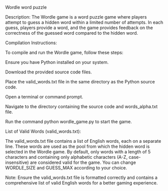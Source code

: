 Wordle word puzzle


Description:
The Wordle game is a word puzzle game where players attempt to guess a hidden word within a limited number of attempts. In each guess, players provide a word, and the game provides feedback on the correctness of the guessed word compared to the hidden word.


Compilation Instructions:

To compile and run the Wordle game, follow these steps:

Ensure you have Python installed on your system.

Download the provided source code files.

Place the valid_words.txt file in the same directory as the Python source code.

Open a terminal or command prompt.

Navigate to the directory containing the source code and words_alpha.txt file.

Run the command python wordle_game.py to start the game.


List of Valid Words (valid_words.txt):

The valid_words.txt file contains a list of English words, each on a separate line. 
These words are used as the pool from which the hidden word is selected in the Wordle game. 
By default, only words with a length of 5 characters and containing only alphabetic characters (A-Z, case-insensitive) are considered valid for the game.
You can change WORDLE_SIZE and GUESS_MAX according to your choice.

Note: Ensure the valid_words.txt file is formatted correctly and contains a comprehensive list of valid English words for a better gaming experience.
